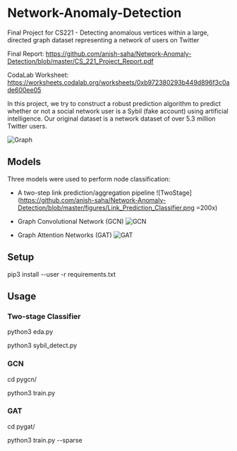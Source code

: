 # Network-Anomaly-Detection
Final Project for CS221 - Detecting anomalous vertices within a large, directed graph dataset representing a network of users on Twitter

Final Report: https://github.com/anish-saha/Network-Anomaly-Detection/blob/master/CS_221_Project_Report.pdf

CodaLab Worksheet: https://worksheets.codalab.org/worksheets/0xb972380293b449d896f3c0ade600ee05

In this project, we try to construct a robust prediction algorithm to predict whether or not a social network user is a Sybil (fake account) using artificial intelligence. Our original dataset is a network dataset of over 5.3 million Twitter users. 

![Graph](https://github.com/anish-saha/Network-Anomaly-Detection/blob/master/figures/graph.png=200x)

## Models

Three models were used to perform node classification: 
* A two-step link prediction/aggregation pipeline 
![TwoStage](https://github.com/anish-saha/Network-Anomaly-Detection/blob/master/figures/Link_Prediction_Classifier.png =200x)

* Graph Convolutional Network (GCN) 
![GCN](https://github.com/anish-saha/Network-Anomaly-Detection/blob/master/figures/gcn.png=200x)

* Graph Attention Networks (GAT)
![GAT](https://github.com/anish-saha/Network-Anomaly-Detection/blob/master/figures/gat.png=200x)

## Setup
pip3 install --user -r requirements.txt

## Usage

### Two-stage Classifier
python3 eda.py 

python3 sybil_detect.py

### GCN
cd pygcn/

python3 train.py

### GAT
cd pygat/

python3 train.py --sparse
